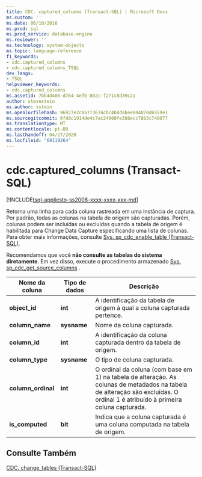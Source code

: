 ```yaml
---
title: CDC. captured_columns (Transact-SQL) | Microsoft Docs
ms.custom: ''
ms.date: 06/10/2016
ms.prod: sql
ms.prod_service: database-engine
ms.reviewer: ''
ms.technology: system-objects
ms.topic: language-reference
f1_keywords:
- cdc.captured_columns
- cdc.captured_columns_TSQL
dev_langs:
- TSQL
helpviewer_keywords:
- cdc.captured_columns
ms.assetid: 7bb4d408-d764-4ef6-802c-f271c8d39c2a
author: stevestein
ms.author: sstein
ms.openlocfilehash: 96927e2c0a773674cbc4b8dabee804870d6559e1
ms.sourcegitcommit: 6fd8c1914de4c7ac24900fe388ecc7883c740077
ms.translationtype: MT
ms.contentlocale: pt-BR
ms.lasthandoff: 04/27/2020
ms.locfileid: "68119264"
---
```

# <a name="cdccaptured_columns-transact-sql"></a>cdc.captured_columns (Transact-SQL)
[!INCLUDE[tsql-appliesto-ss2008-xxxx-xxxx-xxx-md](../../includes/tsql-appliesto-ss2008-xxxx-xxxx-xxx-md.md)]

  Retorna uma linha para cada coluna rastreada em uma instância de captura. Por padrão, todas as colunas na tabela de origem são capturadas. Porém, colunas podem ser incluídas ou excluídas quando a tabela de origem é habilitada para Change Data Capture especificando uma lista de colunas. Para obter mais informações, consulte [Sys. sp_cdc_enable_table &#40;Transact-SQL&#41;](../../relational-databases/system-stored-procedures/sys-sp-cdc-enable-table-transact-sql.md).  
  
 Recomendamos que você **não consulte as tabelas do sistema diretamente**. Em vez disso, execute o procedimento armazenado [Sys. sp_cdc_get_source_columns](../../relational-databases/system-stored-procedures/sys-sp-cdc-get-captured-columns-transact-sql.md) .  
   
|Nome da coluna|Tipo de dados|Descrição|  
|-----------------|---------------|-----------------|  
|**object_id**|**int**|A identificação da tabela de origem à qual a coluna capturada pertence.|  
|**column_name**|**sysname**|Nome da coluna capturada.|  
|**column_id**|**int**|A identificação da coluna capturada dentro da tabela de origem.|  
|**column_type**|**sysname**|O tipo de coluna capturada.|  
|**column_ordinal**|**int**|O ordinal da coluna (com base em 1) na tabela de alteração. As colunas de metadados na tabela de alteração são excluídas. O ordinal 1 é atribuído à primeira coluna capturada.|  
|**is_computed**|**bit**|Indica que a coluna capturada é uma coluna computada na tabela de origem.|  
  
## <a name="see-also"></a>Consulte Também  
 [CDC. change_tables &#40;Transact-SQL&#41;](../../relational-databases/system-tables/cdc-change-tables-transact-sql.md)  
  
  
